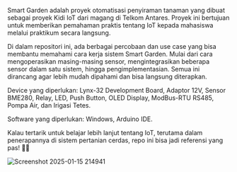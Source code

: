 Smart Garden adalah proyek otomatisasi penyiraman tanaman yang dibuat sebagai proyek Kidi IoT dari magang di Telkom Antares. Proyek ini bertujuan untuk memberikan pemahaman praktis tentang IoT kepada mahasiswa melalui praktikum secara langsung.

Di dalam repositori ini, ada berbagai percobaan dan use case yang bisa membantu memahami cara kerja sistem Smart Garden. Mulai dari cara mengoperasikan masing-masing sensor, mengintegrasikan beberapa sensor dalam satu sistem, hingga pengimplementasian. Semua ini dirancang agar lebih mudah dipahami dan bisa langsung diterapkan.

Device yang diperlukan: Lynx-32 Development Board, Adaptor 12V, Sensor BME280, Relay, LED, Push Button, OLED Display, ModBus-RTU RS485, Pompa Air, dan Irigasi Tetes.

Software yang diperlukan: Windows, Arduino IDE.

Kalau tertarik untuk belajar lebih lanjut tentang IoT, terutama dalam penerapannya di sistem pertanian cerdas, repo ini bisa jadi referensi yang pas! 🚀🌱

![Screenshot 2025-01-15 214941](https://github.com/user-attachments/assets/42243a23-4b43-48f1-b2d9-5a8900c0fa60)
